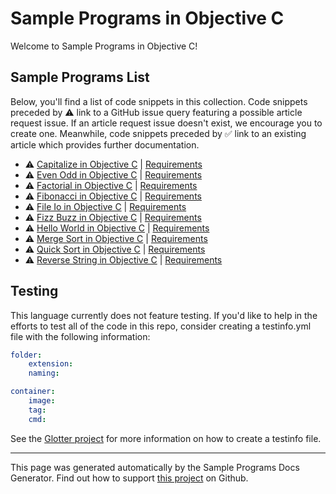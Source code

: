 # Sample Programs in Objective C

Welcome to Sample Programs in Objective C!

## Sample Programs List

Below, you'll find a list of code snippets in this collection. Code snippets preceded by :warning: link to a GitHub issue query featuring a possible article request issue. If an article request issue doesn't exist, we encourage you to create one. Meanwhile, code snippets preceded by :white_check_mark: link to an existing article which provides further documentation.

- :warning: [Capitalize in Objective C](https://github.com//TheRenegadeCoder/sample-programs-website/issues?utf8=%E2%9C%93&q=is%3Aissue+is%3Aopen+capitalize+objective-c) | [Requirements](https://sample-programs.therenegadecoder.com/projects/capitalize)
- :warning: [Even Odd in Objective C](https://github.com//TheRenegadeCoder/sample-programs-website/issues?utf8=%E2%9C%93&q=is%3Aissue+is%3Aopen+even+odd+objective-c) | [Requirements](https://sample-programs.therenegadecoder.com/projects/even-odd)
- :warning: [Factorial in Objective C](https://github.com//TheRenegadeCoder/sample-programs-website/issues?utf8=%E2%9C%93&q=is%3Aissue+is%3Aopen+factorial+objective-c) | [Requirements](https://sample-programs.therenegadecoder.com/projects/factorial)
- :warning: [Fibonacci in Objective C](https://github.com//TheRenegadeCoder/sample-programs-website/issues?utf8=%E2%9C%93&q=is%3Aissue+is%3Aopen+fibonacci+objective-c) | [Requirements](https://sample-programs.therenegadecoder.com/projects/fibonacci)
- :warning: [File Io in Objective C](https://github.com//TheRenegadeCoder/sample-programs-website/issues?utf8=%E2%9C%93&q=is%3Aissue+is%3Aopen+file+io+objective-c) | [Requirements](https://sample-programs.therenegadecoder.com/projects/file-io)
- :warning: [Fizz Buzz in Objective C](https://github.com//TheRenegadeCoder/sample-programs-website/issues?utf8=%E2%9C%93&q=is%3Aissue+is%3Aopen+fizz+buzz+objective-c) | [Requirements](https://sample-programs.therenegadecoder.com/projects/fizz-buzz)
- :warning: [Hello World in Objective C](https://github.com//TheRenegadeCoder/sample-programs-website/issues?utf8=%E2%9C%93&q=is%3Aissue+is%3Aopen+hello+world+objective-c) | [Requirements](https://sample-programs.therenegadecoder.com/projects/hello-world)
- :warning: [Merge Sort in Objective C](https://github.com//TheRenegadeCoder/sample-programs-website/issues?utf8=%E2%9C%93&q=is%3Aissue+is%3Aopen+merge+sort+objective-c) | [Requirements](https://sample-programs.therenegadecoder.com/projects/merge-sort)
- :warning: [Quick Sort in Objective C](https://github.com//TheRenegadeCoder/sample-programs-website/issues?utf8=%E2%9C%93&q=is%3Aissue+is%3Aopen+quick+sort+objective-c) | [Requirements](https://sample-programs.therenegadecoder.com/projects/quick-sort)
- :warning: [Reverse String in Objective C](https://github.com//TheRenegadeCoder/sample-programs-website/issues?utf8=%E2%9C%93&q=is%3Aissue+is%3Aopen+reverse+string+objective-c) | [Requirements](https://sample-programs.therenegadecoder.com/projects/reverse-string)

## Testing

This language currently does not feature testing. If you'd like to help in the efforts to test all of the code in this repo, consider creating a testinfo.yml file with the following information:

```yml
folder:
	extension:
	naming:

container:
	image:
	tag:
	cmd:
```

See the [Glotter project](https://github.com/auroq/glotter) for more information on how to create a testinfo file.

---

This page was generated automatically by the Sample Programs Docs Generator. Find out how to support [this project](https://github.com/TheRenegadeCoder/sample-programs-docs-generator) on Github.
